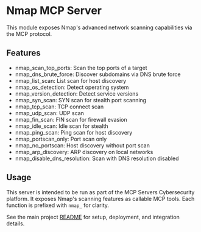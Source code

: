 # Nmap MCP Server

This module exposes Nmap's advanced network scanning capabilities via the MCP protocol.

## Features

- nmap_scan_top_ports: Scan the top ports of a target
- nmap_dns_brute_force: Discover subdomains via DNS brute force
- nmap_list_scan: List scan for host discovery
- nmap_os_detection: Detect operating system
- nmap_version_detection: Detect service versions
- nmap_syn_scan: SYN scan for stealth port scanning
- nmap_tcp_scan: TCP connect scan
- nmap_udp_scan: UDP scan
- nmap_fin_scan: FIN scan for firewall evasion
- nmap_idle_scan: Idle scan for stealth
- nmap_ping_scan: Ping scan for host discovery
- nmap_portscan_only: Port scan only
- nmap_no_portscan: Host discovery without port scan
- nmap_arp_discovery: ARP discovery on local networks
- nmap_disable_dns_resolution: Scan with DNS resolution disabled

## Usage

This server is intended to be run as part of the MCP Servers Cybersecurity platform. It exposes Nmap's scanning features as callable MCP tools. Each function is prefixed with `nmap_` for clarity.

See the main project [README](../../../README.md) for setup, deployment, and integration details.